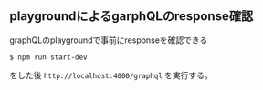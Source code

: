 ## playgroundによるgarphQLのresponse確認

graphQLのplaygroundで事前にresponseを確認できる

```
$ npm run start-dev
```
をした後 ```http://localhost:4000/graphql``` を実行する。

